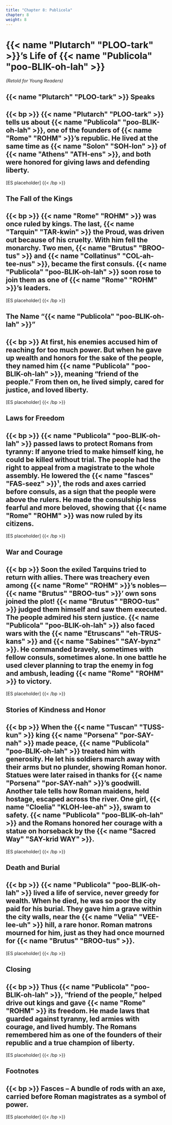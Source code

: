```yaml
---
title: "Chapter 8: Publicola"
chapter: 8
weight: 8
---
```


# {{< name "Plutarch" "PLOO-tark" >}}’s Life of {{< name "Publicola" "poo-BLIK-oh-lah" >}}

_(Retold for Young Readers)_

## {{< name "Plutarch" "PLOO-tark" >}} Speaks

{{< bp >}}
{{< name "Plutarch" "PLOO-tark" >}} tells us about {{< name "Publicola" "poo-BLIK-oh-lah" >}}, one of the founders of {{< name "Rome" "ROHM" >}}’s republic. He lived at the same time as {{< name "Solon" "SOH-lon" >}} of {{< name "Athens" "ATH-ens" >}}, and both were honored for giving laws and defending liberty.
---
[ES placeholder]
{{< /bp >}}

## The Fall of the Kings

{{< bp >}}
{{< name "Rome" "ROHM" >}} was once ruled by kings. The last, {{< name "Tarquin" "TAR-kwin" >}} the Proud, was driven out because of his cruelty. With him fell the monarchy. Two men, {{< name "Brutus" "BROO-tus" >}} and {{< name "Collatinus" "COL-ah-tee-nus" >}}, became the first consuls. {{< name "Publicola" "poo-BLIK-oh-lah" >}} soon rose to join them as one of {{< name "Rome" "ROHM" >}}’s leaders.
---
[ES placeholder]
{{< /bp >}}

## The Name “{{< name "Publicola" "poo-BLIK-oh-lah" >}}”

{{< bp >}}
At first, his enemies accused him of reaching for too much power. But when he gave up wealth and honors for the sake of the people, they named him {{< name "Publicola" "poo-BLIK-oh-lah" >}}, meaning “friend of the people.” From then on, he lived simply, cared for justice, and loved liberty.
---
[ES placeholder]
{{< /bp >}}

## Laws for Freedom

{{< bp >}}
{{< name "Publicola" "poo-BLIK-oh-lah" >}} passed laws to protect Romans from tyranny: If anyone tried to make himself king, he could be killed without trial. The people had the right to appeal from a magistrate to the whole assembly. He lowered the {{< name "fasces" "FAS-seez" >}}¹, the rods and axes carried before consuls, as a sign that the people were above the rulers. He made the consulship less fearful and more beloved, showing that {{< name "Rome" "ROHM" >}} was now ruled by its citizens.
---
[ES placeholder]
{{< /bp >}}

## War and Courage

{{< bp >}}
Soon the exiled Tarquins tried to return with allies. There was treachery even among {{< name "Rome" "ROHM" >}}’s nobles—{{< name "Brutus" "BROO-tus" >}}’ own sons joined the plot! {{< name "Brutus" "BROO-tus" >}} judged them himself and saw them executed. The people admired his stern justice. {{< name "Publicola" "poo-BLIK-oh-lah" >}} also faced wars with the {{< name "Etruscans" "eh-TRUS-kans" >}} and {{< name "Sabines" "SAY-bynz" >}}. He commanded bravely, sometimes with fellow consuls, sometimes alone. In one battle he used clever planning to trap the enemy in fog and ambush, leading {{< name "Rome" "ROHM" >}} to victory.
---
[ES placeholder]
{{< /bp >}}

## Stories of Kindness and Honor

{{< bp >}}
When the {{< name "Tuscan" "TUSS-kun" >}} king {{< name "Porsena" "por-SAY-nah" >}} made peace, {{< name "Publicola" "poo-BLIK-oh-lah" >}} treated him with generosity. He let his soldiers march away with their arms but no plunder, showing Roman honor. Statues were later raised in thanks for {{< name "Porsena" "por-SAY-nah" >}}’s goodwill. Another tale tells how Roman maidens, held hostage, escaped across the river. One girl, {{< name "Cloelia" "KLOH-lee-ah" >}}, swam to safety. {{< name "Publicola" "poo-BLIK-oh-lah" >}} and the Romans honored her courage with a statue on horseback by the {{< name "Sacred Way" "SAY-krid WAY" >}}.
---
[ES placeholder]
{{< /bp >}}

## Death and Burial

{{< bp >}}
{{< name "Publicola" "poo-BLIK-oh-lah" >}} lived a life of service, never greedy for wealth. When he died, he was so poor the city paid for his burial. They gave him a grave within the city walls, near the {{< name "Velia" "VEE-lee-uh" >}} hill, a rare honor. Roman matrons mourned for him, just as they had once mourned for {{< name "Brutus" "BROO-tus" >}}.
---
[ES placeholder]
{{< /bp >}}

## Closing

{{< bp >}}
Thus {{< name "Publicola" "poo-BLIK-oh-lah" >}}, “friend of the people,” helped drive out kings and gave {{< name "Rome" "ROHM" >}} its freedom. He made laws that guarded against tyranny, led armies with courage, and lived humbly. The Romans remembered him as one of the founders of their republic and a true champion of liberty.
---
[ES placeholder]
{{< /bp >}}

## Footnotes

{{< bp >}}
Fasces – A bundle of rods with an axe, carried before Roman magistrates as a symbol of power.
---
[ES placeholder]
{{< /bp >}}
